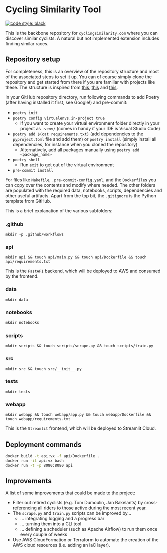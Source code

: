 # Cycling Similarity Tool

[![code style: black](https://img.shields.io/badge/code%20style-black-000000.svg)](https://github.com/psf/black)
<!-- [![codecov](https://codecov.io/github/sborms/cyclingsimilarity.com/badge.svg?branch=master&service=github)](https://github.com/sborms/cyclingsimilarity.com/actions) !-->

This is the backbone repository for `cyclingsimilarity.com` where you can discover similar cyclists. A natural but not implemented extension includes finding similar races.

## Repository setup

For completeness, this is an overview of the repository structure and most of the associated steps to set it up. You can of course simply clone the repository and get started from there if you are familiar with projects like these. The structure is inspired from [this](https://github.com/datarootsio/ml-skeleton-py), [this](https://github.com/datarootsio/python-minimal-boilerplate) and [this](https://github.com/nogibjj/mlops-template).

In your GitHub repository directory, run following commands to add Poetry (after having installed it first, see Google!) and pre-commit:
- `poetry init`
- `poetry config virtualenvs.in-project true`
    - If you want to create your virtual environment folder directly in your project as `.venv/` (comes in handy if your IDE is Visual Studio Code)
- `poetry add $(cat requirements.txt)` (add dependencies to the `pyproject.toml` file and add them) or `poetry install` (simply install all dependencies, for instance when you cloned the repository)
    - Alternatively, add all packages manually using `poetry add <package_name>`
- `poetry shell`
    - Run `exit` to get out of the virtual environment
- `pre-commit install`

For files like `Makefile`, `.pre-commit-config.yaml`, and the `Dockerfile`s you can copy over the contents and modify where needed. The other folders are populated with the required data, notebooks, scripts, dependencies and other useful artifacts. Apart from the top bit, the `.gitignore` is the Python template from GitHub.

This is a brief explanation of the various subfolders:

### .github

`mkdir -p .github/workflows`

### api

`mkdir api && touch api/main.py && touch api/Dockerfile && touch api/requirements.txt`

This is the `FastAPI` backend, which will be deployed to AWS and consumed by the frontend.

### data

`mkdir data`

### notebooks

`mkdir notebooks`

### scripts

`mkdir scripts && touch scripts/scrape.py && touch scripts/train.py`

### src

`mkdir src && touch src/__init__.py`

### tests

`mkdir tests`

### webapp

`mkdir webapp && touch webapp/app.py && touch webapp/Dockerfile && touch webapp/requirements.txt`

This is the `Streamlit` frontend, which will be deployed to Streamlit Cloud.

## Deployment commands

```bash
docker build -t api:vx -f api/Dockerfile .
docker run -it api:vx bash
docker run -t -p 8080:8080 api
```

## Improvements

A list of some improvements that could be made to the project:
- Filter out retired cyclists (e.g. Tom Dumoulin, Jan Bakelants) by cross-referencing all riders to those active during the most recent year.
- The `scrape.py` and `train.py` scripts can be improved by...
    - ... integrating logging and a progress bar
    - ... turning them into a CLI tool
    - ... defining a scheduler (such as Apache Airflow) to run them once every couple of weeks
- Use AWS CloudFormation or Terraform to automate the creation of the AWS cloud resources (i.e. adding an IaC layer).